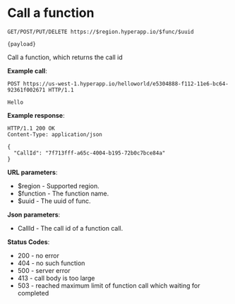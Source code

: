 # Call a function

```
GET/POST/PUT/DELETE https://$region.hyperapp.io/$func/$uuid

{payload}
```

Call a function, which returns the call id

**Example call**:

```
POST https://us-west-1.hyperapp.io/helloworld/e5304888-f112-11e6-bc64-92361f002671 HTTP/1.1

Hello
```

**Example response**:

```
HTTP/1.1 200 OK
Content-Type: application/json

{
  "CallId": "7f713fff-a65c-4004-b195-72b0c7bce84a"
}
```

**URL parameters**:

* $region - Supported region.
* $function - The function name.
* $uuid - The uuid of func.

**Json parameters**:

* CallId - The call id of a function call.

**Status Codes**:

* 200 - no error
* 404 - no such function
* 500 - server error
* 413 - call body is too large
* 503 - reached maximum limit of function call which waiting for completed

